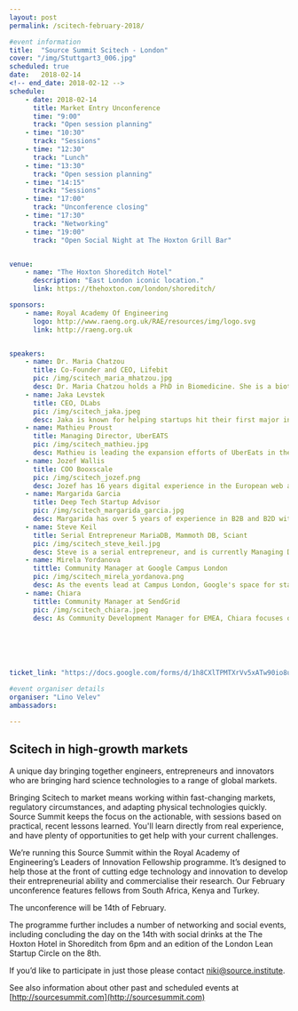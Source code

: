 ```yaml
---
layout: post
permalink: /scitech-february-2018/

#event information
title:  "Source Summit Scitech - London"
cover: "/img/Stuttgart3_006.jpg"
scheduled: true
date:   2018-02-14
<!-- end_date: 2018-02-12 -->
schedule:
    - date: 2018-02-14
      title: Market Entry Unconference
      time: "9:00"
      track: "Open session planning"
    - time: "10:30"
      track: "Sessions"
    - time: "12:30"
      track: "Lunch"
    - time: "13:30"
      track: "Open session planning"
    - time: "14:15"
      track: "Sessions"
    - time: "17:00"
      track: "Unconference closing"
    - time: "17:30"
      track: "Networking"
    - time: "19:00"
      track: "Open Social Night at The Hoxton Grill Bar"


venue:
    - name: "The Hoxton Shoreditch Hotel"
      description: "East London iconic location."
      link: https://thehoxton.com/london/shoreditch/

sponsors:
    - name: Royal Academy Of Engineering
      logo: http://www.raeng.org.uk/RAE/resources/img/logo.svg
      link: http://raeng.org.uk


speakers:
    - name: Dr. Maria Chatzou
      title: Co-Founder and CEO, Lifebit
      pic: /img/scitech_maria_mhatzou.jpg
      desc: Dr. Maria Chatzou holds a PhD in Biomedicine. She is a biotech innovator and expert in bioinformatics, medical informatics and high performance computing (HPC). She is also a passionate entrepreneur, who has already founded two companies - Innovation Forum Barcelona and the Techstars-backed Lifebit.
    - name: Jaka Levstek 
      title: CEO, DLabs
      pic: /img/scitech_jaka.jpeg
      desc: Jaka is known for helping startups hit their first major inflection point, through his focus on product design and development scalability.  He's a frequent speaker at UK and EU business schools, particularly Imperial College. Topics of expertise include digital marketing management, branding in early-stage companies, go-to-market strategies and entrepreneurial business.
    - name: Mathieu Proust
      title: Managing Director, UberEATS
      pic: /img/scitech_mathieu.jpg
      desc: Mathieu is leading the expansion efforts of UberEats in the UK. After successfully launching in London, UberEATS currently operates in 15 cities, planning to cover 40 cities by the end of the year.  Prior to working on UberEATS, Mathieu led rides activities for Uber in East England.
    - name: Jozef Wallis  
      title: COO Booxscale 
      pic: /img/scitech_jozef.png
      desc: Jozef has 16 years digital experience in the European web and media industries, both in fixed and mobile communications. He is a serial Entrepreneur with 3 successful exits. Joseph is a UK and European market entry specialist, having built teams and established market presence for two leading US brands.
    - name: Margarida Garcia
      title: Deep Tech Startup Advisor
      pic: /img/scitech_margarida_garcia.jpg
      desc: Margarida has over 5 years of experience in B2B and B2D with a particular focus in deep tech. Recently, she has been helping Lifebit (www.lifebit-biotech.com) and ObjectBox (http://objectbox.io) with their fundraising and business strategy challenges. Prior to that she held multiple roles at source{d} (sourced.tech) and Tyba (https://tyba.com/) with a strong focus on rapidly scaling on-the-ground operations and execution, business development and fundraising.
    - name: Steve Keil
      title: Serial Entrepreneur MariaDB, Mammoth DB, Sciant 
      pic: /img/scitech_steve_keil.jpg
      desc: Steve is a serial entrepreneur, and is currently Managing Director for Bulgaria of MariaDB. He's accompolikshed multiple exits, including selling companies to VMWare and Axway. Before MariaDB, Steve was CEO of MammothDB, ananalytics database that was used by customers such as DHL and Cisco Systems. He has over 20 years of experience in growing startups, and leverages this knowledge through part-time teaching and speaking in the EU region. He's an associate professor of entrepreneurship at the American University, and some of his talks have been highlighted globally, including his Ted.com (https://www.ted.com/talks/steve_keil_a_manifesto_for_play_for_bulgaria_and_beyond) talk on Play at Work.
    - name: Mirela Yordanova
      tittle: Community Manager at Google Campus London
      pic: /img/scitech_mirela_yordanova.png
      desc: As the events lead at Campus London, Google's space for startups, Mirela Yordanova produces a variety of tech-led events that allow entrepreneurs to connect, learn, and grow.  Prior to joining Campus London, Mirela worked at a FinTech and BigData startups.
    - name: Chiara 
      tittle: Community Manager at SendGrid
      pic: /img/scitech_chiara.jpeg
      desc: As Community Development Manager for EMEA, Chiara focuses on building relationships with startups and accelerators across the EMEA region, and empowering entrepreneurs to grow their businesses through email. Chiara has been working within the startup ecosystem for several years, visiting over 200 European tech companies and being responsible for the UK market in her previous company, source{d}. Prior to this, Chiara worked in for an e-commerce startup where she was involved with Marketing, Sales and Customer Care.






ticket_link: "https://docs.google.com/forms/d/1h8CXlTPMTXrVv5xATw90io8uDFRE2QiloJJH2xC0sOE/edit"

#event organiser details
organiser: "Lino Velev"
ambassadors:

---
```

## Scitech in high-growth markets

A unique day bringing together engineers, entrepreneurs and innovators who are bringing hard science technologies to a range of global markets.

Bringing Scitech to market means working within fast-changing markets, regulatory circumstances, and adapting physical technologies quickly. Source Summit keeps the focus on the actionable, with sessions based on practical, recent lessons learned.  You'll learn directly from real experience, and have plenty of opportunities to get help with your current challenges.

We’re running this Source Summit within the Royal Academy of Engineering’s Leaders of Innovation Fellowship programme. It’s designed to help those at the front of cutting edge technology and innovation to develop their entrepreneurial ability and commercialise their research. Our February unconference features fellows from South Africa, Kenya and Turkey.

The unconference will be 14th of February.

The programme further includes a number of networking and social events, including concluding the day on the 14th with social drinks at the The Hoxton Hotel in Shoreditch from 6pm and an edition of the London Lean Startup Circle on the 8th.


If you’d like to participate in just those please contact [niki@source.institute](mailto:niki@source.institute).

See also information about other past and scheduled events at [http://sourcesummit.com](http://sourcesummit.com)
